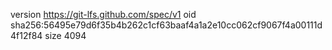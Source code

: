 version https://git-lfs.github.com/spec/v1
oid sha256:56495e79d6f35b4b262c1cf63baaf4a1a2e10cc062cf9067f4a00111d4f12f84
size 4094
